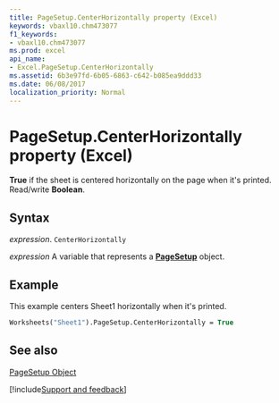```yaml
---
title: PageSetup.CenterHorizontally property (Excel)
keywords: vbaxl10.chm473077
f1_keywords:
- vbaxl10.chm473077
ms.prod: excel
api_name:
- Excel.PageSetup.CenterHorizontally
ms.assetid: 6b3e97fd-6b05-6863-c642-b085ea9ddd33
ms.date: 06/08/2017
localization_priority: Normal
---
```



# PageSetup.CenterHorizontally property (Excel)

 **True** if the sheet is centered horizontally on the page when it's printed. Read/write **Boolean**.


## Syntax

_expression_. `CenterHorizontally`

_expression_ A variable that represents a **[PageSetup](Excel.PageSetup.md)** object.


## Example

This example centers Sheet1 horizontally when it's printed.


```vb
Worksheets("Sheet1").PageSetup.CenterHorizontally = True
```


## See also


[PageSetup Object](Excel.PageSetup.md)

[!include[Support and feedback](~/includes/feedback-boilerplate.md)]
